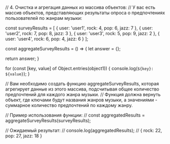 // 4. Очистка и агрегация данных из массива объектов:
// У вас есть массив объектов, представляющих результаты опроса о предпочтениях пользователей по жанрам музыки:

const surveyResults = [
  { user: 'user1', rock: 4, pop: 6, jazz: 7 },
  { user: 'user2', rock: 7, pop: 8, jazz: 3 },
  { user: 'user3', rock: 5, pop: 9, jazz: 2 },
  { user: 'user4', rock: 6, pop: 4, jazz: 6 }
];

const aggregateSurveyResults = () => {
  let answer = {};

  
  return answer;
}

for (const [key, value] of Object.entries(object1)) {
  console.log(`${key}: ${value}`);
}

// Вам необходимо создать функцию aggregateSurveyResults, которая агрегирует данные из этого массива, подсчитывая общее количество предпочтений для каждого жанра музыки.
// Функция должна вернуть объект, где ключами будут названия жанров музыки, а значениями - суммарное количество предпочтений по каждому жанру.

// Пример использования функции:
// const aggregatedResults = aggregateSurveyResults(surveyResults);

// Ожидаемый результат:
// console.log(aggregatedResults); // { rock: 22, pop: 27, jazz: 18 }